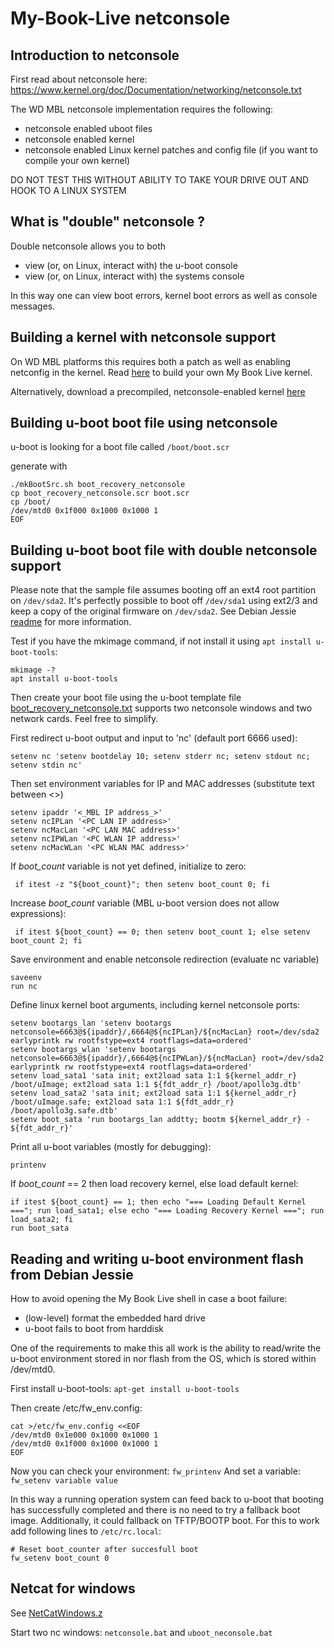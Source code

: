 # My-Book-Live netconsole

## Introduction to netconsole ##
First read about netconsole here: https://www.kernel.org/doc/Documentation/networking/netconsole.txt

The WD MBL netconsole implementation requires the following:
- netconsole enabled uboot files
- netconsole enabled kernel
- netconsole enabled Linux kernel patches and config file (if you want to compile your own kernel)

DO NOT TEST THIS WITHOUT ABILITY TO TAKE YOUR DRIVE OUT AND HOOK TO A LINUX SYSTEM

## What is "double" netconsole ? ##
Double netconsole allows you to both
- view (or, on Linux, interact with) the u-boot console
- view (or, on Linux, interact with) the systems console

In this way one can view boot errors, kernel boot errors as well as console messages. 

## Building a kernel with netconsole support ##
On WD MBL platforms this requires both a patch as well as enabling netconfig in the kernel.
Read [here](https://github.com/ewaldc/My-Book-Live/tree/master/kernel) to build your own My Book Live kernel.

Alternatively, download a precompiled, netconsole-enabled kernel [here](https://github.com/ewaldc/My-Book-Live/tree/master/kernel)


##
## Building u-boot boot file using netconsole ##

u-boot is looking for a boot file called `/boot/boot.scr`

generate with
```
./mkBootSrc.sh boot_recovery_netconsole
cp boot_recovery_netconsole.scr boot.scr
cp /boot/
/dev/mtd0 0x1f000 0x1000 0x1000 1 
EOF
```

## Building u-boot boot file with double netconsole support ##
Please note that the sample file assumes booting off an ext4 root partition on `/dev/sda2`.
It's perfectly possible to boot off `/dev/sda1` using ext2/3 and keep a copy of the original firmware on `/dev/sda2`. See Debian Jessie [readme](https://github.com/ewaldc/My-Book-Live/blob/master/debian/debian%208%20(Jessie)/README.md) for more information.

Test if you have the mkimage command, if not install it using `apt install u-boot-tools`:
```
mkimage -?
apt install u-boot-tools
```

Then create your boot file using the u-boot template file [boot_recovery_netconsole.txt](https://github.com/ewaldc/My-Book-Live/blob/master/uboot/boot_recovery_netconsole.txt) supports two netconsole windows and two network cards. Feel free to simplify.

First redirect u-boot output and input to 'nc' (default port 6666 used):

`setenv nc 'setenv bootdelay 10; setenv stderr nc; setenv stdout nc; setenv stdin nc'`

Then set environment variables for IP and MAC addresses (substitute text between <>)
```
setenv ipaddr '<_MBL IP address_>'
setenv ncIPLan '<PC LAN IP address>'
setenv ncMacLan '<PC LAN MAC address>'
setenv ncIPWLan '<PC WLAN IP address>'
setenv ncMacWLan '<PC WLAN MAC address>'
```

If _boot_count_ variable is not yet defined, initialize to zero:

`
if itest -z "${boot_count}"; then setenv boot_count 0; fi`  

Increase _boot_count_ variable (MBL u-boot version does not allow expressions):

`
if itest ${boot_count} == 0; then setenv boot_count 1; else setenv boot_count 2; fi`

Save environment and enable netconsole redirection (evaluate nc variable)
```
saveenv
run nc
```

Define linux kernel boot arguments, including kernel netconsole ports:

```
setenv bootargs_lan 'setenv bootargs netconsole=6663@${ipaddr}/,6664@${ncIPLan}/${ncMacLan} root=/dev/sda2 earlyprintk rw rootfstype=ext4 rootflags=data=ordered'
setenv bootargs_wlan 'setenv bootargs netconsole=6663@${ipaddr}/,6664@${ncIPWLan}/${ncMacLan} root=/dev/sda2 earlyprintk rw rootfstype=ext4 rootflags=data=ordered'
setenv load_sata1 'sata init; ext2load sata 1:1 ${kernel_addr_r} /boot/uImage; ext2load sata 1:1 ${fdt_addr_r} /boot/apollo3g.dtb'
setenv load_sata2 'sata init; ext2load sata 1:1 ${kernel_addr_r} /boot/uImage.safe; ext2load sata 1:1 ${fdt_addr_r} /boot/apollo3g.safe.dtb'
setenv boot_sata 'run bootargs_lan addtty; bootm ${kernel_addr_r} - ${fdt_addr_r}'
```

Print all u-boot variables (mostly for debugging):

`printenv`

If _boot_count_ == 2 then load recovery kernel, else load default kernel:
```
if itest ${boot_count} == 1; then echo "=== Loading Default Kernel ==="; run load_sata1; else echo "=== Loading Recovery Kernel ==="; run load_sata2; fi
run boot_sata
```

## Reading and writing u-boot environment flash from Debian Jessie ##
How to avoid opening the My Book Live shell in case a boot failure:
* (low-level) format the embedded hard drive
* u-boot fails to boot from harddisk 

One of the requirements to make this all work is the ability to read/write the u-boot environment stored in nor flash from the OS, which is stored within /dev/mtd0.

First install u-boot-tools:
`apt-get install u-boot-tools`

Then create /etc/fw_env.config:

```
cat >/etc/fw_env.config <<EOF
/dev/mtd0 0x1e000 0x1000 0x1000 1
/dev/mtd0 0x1f000 0x1000 0x1000 1 
EOF
```

Now you can check your environment: 
`fw_printenv`
And set a variable: 
`fw_setenv variable value`

In this way a running operation system can feed back to u-boot that booting has successfully completed and there is no need to try a fallback boot image.  Additionally, it could fallback on TFTP/BOOTP boot.
For this to work add following lines to `/etc/rc.local`:
```
# Reset boot_counter after succesfull boot
fw_setenv boot_count 0
```


## Netcat for windows ##
See [NetCatWindows.z](https://github.com/ewaldc/My-Book-Live/blob/master/uboot/NetCatWindows.7z)

Start two nc windows: `netconsole.bat` and `uboot_neconsole.bat`